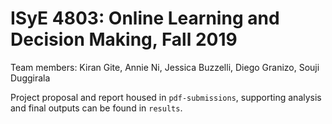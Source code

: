 # ISyE 4803: Online Learning and Decision Making, Fall 2019

Team members: Kiran Gite, Annie Ni, Jessica Buzzelli, Diego Granizo, Souji Duggirala

Project proposal and report housed in ```pdf-submissions```, supporting analysis and final outputs can be found in 
```results```.